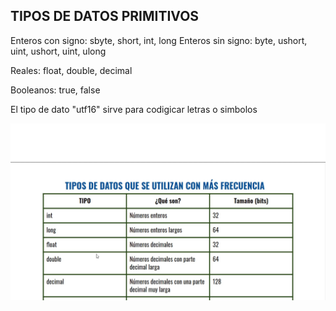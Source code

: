 <h2>TIPOS DE DATOS PRIMITIVOS</h2>
<p>
Enteros con signo: sbyte, short, int, long
Enteros sin signo: byte, ushort, uint, ushort, uint, ulong

Reales: float, double, decimal

Booleanos: true, false

El tipo de dato "utf16" sirve para codigicar letras o simbolos

</p>
<img src="./img/tipos-datos-usados.jpg">
